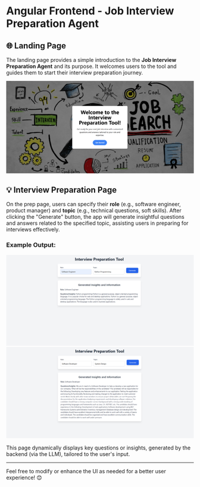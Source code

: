 # Angular Frontend - Job Interview Preparation Agent

## 🌐 Landing Page
The landing page provides a simple introduction to the **Job Interview Preparation Agent** and its purpose. It welcomes users to the tool and guides them to start their interview preparation journey.

![Landing Page](README_images/Landing_Page.png)

## 💡 Interview Preparation Page
On the prep page, users can specify their **role** (e.g., software engineer, product manager) and **topic** (e.g., technical questions, soft skills). After clicking the "Generate" button, the app will generate insightful questions and answers related to the specified topic, assisting users in preparing for interviews effectively.

### Example Output:

![Prep Page Example](README_images/example_generated_content_1.png)
![Prep Page Example](README_images/example_generated_content_2.png)

This page dynamically displays key questions or insights, generated by the backend (via the LLM), tailored to the user's input.

---
Feel free to modify or enhance the UI as needed for a better user experience! 😊

